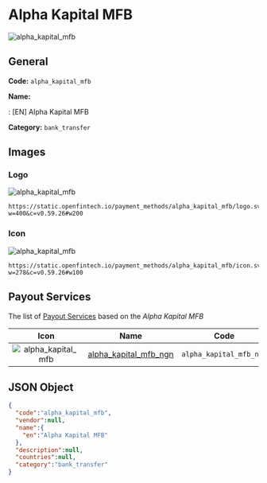 
# Alpha Kapital MFB 
![alpha_kapital_mfb](https://static.openfintech.io/payment_methods/alpha_kapital_mfb/logo.svg?w=400&c=v0.59.26#w200)  

## General 
**Code:** `alpha_kapital_mfb` 
 
**Name:** 
 
:	[EN] Alpha Kapital MFB 
 
**Category:** `bank_transfer` 
 

## Images 

### Logo 
![alpha_kapital_mfb](https://static.openfintech.io/payment_methods/alpha_kapital_mfb/logo.svg?w=400&c=v0.59.26#w200)  

```
https://static.openfintech.io/payment_methods/alpha_kapital_mfb/logo.svg?w=400&c=v0.59.26#w200
```  

### Icon 
![alpha_kapital_mfb](https://static.openfintech.io/payment_methods/alpha_kapital_mfb/icon.svg?w=278&c=v0.59.26#w100)  

```
https://static.openfintech.io/payment_methods/alpha_kapital_mfb/icon.svg?w=278&c=v0.59.26#w100
```  

## Payout Services 
 
The list of [Payout Services](/payout-services/) based on the _Alpha Kapital MFB_ 

|Icon|Name|Code| 
|:---:|:---:|:---:| 
|![alpha_kapital_mfb](https://static.openfintech.io/payout_methods/alpha_kapital_mfb/icon.svg?w=278&c=v0.59.26#w40) |[alpha_kapital_mfb_ngn](/payout-services/alpha_kapital_mfb_ngn/)|`alpha_kapital_mfb_ngn`| 
 

## JSON Object 

```json
{
  "code":"alpha_kapital_mfb",
  "vendor":null,
  "name":{
    "en":"Alpha Kapital MFB"
  },
  "description":null,
  "countries":null,
  "category":"bank_transfer"
}
```  
